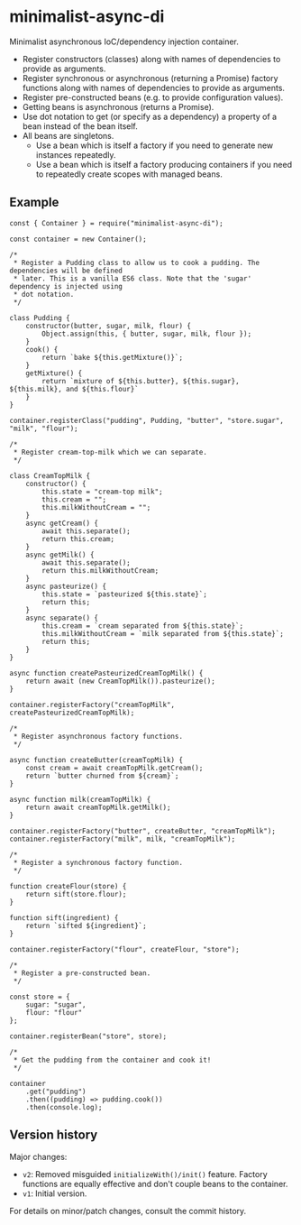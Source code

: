 # minimalist-async-di

Minimalist asynchronous IoC/dependency injection container.

* Register constructors (classes) along with names of dependencies to provide as arguments.
* Register synchronous or asynchronous (returning a Promise) factory functions along with names of dependencies to provide as arguments.
* Register pre-constructed beans (e.g. to provide configuration values).
* Getting beans is asynchronous (returns a Promise).
* Use dot notation to get (or specify as a dependency) a property of a bean instead of the bean itself.
* All beans are singletons.
	* Use a bean which is itself a factory if you need to generate new instances repeatedly.
	* Use a bean which is itself a factory producing containers if you need to repeatedly create scopes with managed beans.

## Example

```
const { Container } = require("minimalist-async-di");

const container = new Container();

/*
 * Register a Pudding class to allow us to cook a pudding. The dependencies will be defined
 * later. This is a vanilla ES6 class. Note that the 'sugar' dependency is injected using
 * dot notation.
 */

class Pudding {
	constructor(butter, sugar, milk, flour) {
		Object.assign(this, { butter, sugar, milk, flour });
	}
	cook() {
		return `bake ${this.getMixture()}`;
	}
	getMixture() {
		return `mixture of ${this.butter}, ${this.sugar}, ${this.milk}, and ${this.flour}`
	}
}

container.registerClass("pudding", Pudding, "butter", "store.sugar", "milk", "flour");

/*
 * Register cream-top-milk which we can separate.
 */

class CreamTopMilk {
	constructor() {
		this.state = "cream-top milk";
		this.cream = "";
		this.milkWithoutCream = "";
	}
	async getCream() {
		await this.separate();
		return this.cream;
	}
	async getMilk() {
		await this.separate();
		return this.milkWithoutCream;
	}
	async pasteurize() {
		this.state = `pasteurized ${this.state}`;
		return this;
	}
	async separate() {
		this.cream = `cream separated from ${this.state}`;
		this.milkWithoutCream = `milk separated from ${this.state}`;
		return this;
	}
}

async function createPasteurizedCreamTopMilk() {
	return await (new CreamTopMilk()).pasteurize();
}

container.registerFactory("creamTopMilk", createPasteurizedCreamTopMilk);

/*
 * Register asynchronous factory functions.
 */

async function createButter(creamTopMilk) {
	const cream = await creamTopMilk.getCream();
	return `butter churned from ${cream}`;
}

async function milk(creamTopMilk) {
	return await creamTopMilk.getMilk();
}

container.registerFactory("butter", createButter, "creamTopMilk");
container.registerFactory("milk", milk, "creamTopMilk");

/*
 * Register a synchronous factory function.
 */

function createFlour(store) {
	return sift(store.flour);
}

function sift(ingredient) {
	return `sifted ${ingredient}`;
}

container.registerFactory("flour", createFlour, "store");

/*
 * Register a pre-constructed bean.
 */

const store = {
	sugar: "sugar",
	flour: "flour"
};

container.registerBean("store", store);

/*
 * Get the pudding from the container and cook it!
 */

container
	.get("pudding")
	.then((pudding) => pudding.cook())
	.then(console.log);
```

## Version history

Major changes:

* `v2`: Removed misguided `initializeWith()/init()` feature. Factory functions are equally effective and don't couple beans to the container.
* `v1`: Initial version.

For details on minor/patch changes, consult the commit history.
